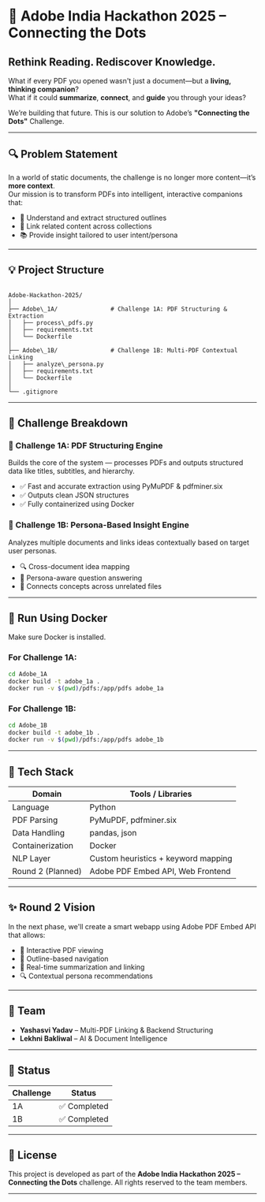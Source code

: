 # 🚀 Adobe India Hackathon 2025 – Connecting the Dots  
## Rethink Reading. Rediscover Knowledge.

What if every PDF you opened wasn't just a document—but a **living, thinking companion**?  
What if it could **summarize**, **connect**, and **guide** you through your ideas?

We’re building that future. This is our solution to Adobe’s **"Connecting the Dots"** Challenge.

---

## 🔍 Problem Statement

In a world of static documents, the challenge is no longer more content—it’s **more context**.  
Our mission is to transform PDFs into intelligent, interactive companions that:

- 🧠 Understand and extract structured outlines  
- 🔗 Link related content across collections  
- 📚 Provide insight tailored to user intent/persona

---

## 💡 Project Structure

```

Adobe-Hackathon-2025/
│
├── Adobe\_1A/               # Challenge 1A: PDF Structuring & Extraction
│   ├── process\_pdfs.py
│   ├── requirements.txt
│   └── Dockerfile
│
├── Adobe\_1B/               # Challenge 1B: Multi-PDF Contextual Linking
│   ├── analyze\_persona.py
│   ├── requirements.txt
│   └── Dockerfile
│
└── .gitignore

````

---

## 📂 Challenge Breakdown

### 🔹 Challenge 1A: PDF Structuring Engine

Builds the core of the system — processes PDFs and outputs structured data like titles, subtitles, and hierarchy.

- ✅ Fast and accurate extraction using PyMuPDF & pdfminer.six  
- ✅ Outputs clean JSON structures  
- ✅ Fully containerized using Docker  

### 🔹 Challenge 1B: Persona-Based Insight Engine

Analyzes multiple documents and links ideas contextually based on target user personas.

- 🔍 Cross-document idea mapping  
- 🧭 Persona-aware question answering  
- 🔗 Connects concepts across unrelated files  

---

## 🐳 Run Using Docker

Make sure Docker is installed.

### For Challenge 1A:

```bash
cd Adobe_1A
docker build -t adobe_1a .
docker run -v $(pwd)/pdfs:/app/pdfs adobe_1a
````

### For Challenge 1B:

```bash
cd Adobe_1B
docker build -t adobe_1b .
docker run -v $(pwd)/pdfs:/app/pdfs adobe_1b
```

---

## 🧠 Tech Stack

| Domain            | Tools / Libraries                   |
| ----------------- | ----------------------------------- |
| Language          | Python                              |
| PDF Parsing       | PyMuPDF, pdfminer.six               |
| Data Handling     | pandas, json                        |
| Containerization  | Docker                              |
| NLP Layer         | Custom heuristics + keyword mapping |
| Round 2 (Planned) | Adobe PDF Embed API, Web Frontend   |

---

## ✨ Round 2 Vision

In the next phase, we'll create a smart webapp using Adobe PDF Embed API that allows:

* 📖 Interactive PDF viewing
* 🧭 Outline-based navigation
* 🧠 Real-time summarization and linking
* 🔍 Contextual persona recommendations

---

## 👥 Team


* **Yashasvi Yadav** – Multi-PDF Linking & Backend Structuring
*  **Lekhni Bakliwal** – AI & Document Intelligence

---

## 📌 Status

| Challenge | Status         |
| --------- | -------------- |
| 1A        | ✅ Completed    |
| 1B        | ✅ Completed    |


---

## 📄 License

This project is developed as part of the **Adobe India Hackathon 2025 – Connecting the Dots** challenge. All rights reserved to the team members.

---

```
